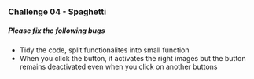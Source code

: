 ### Challenge 04 - Spaghetti

##### Please fix the following bugs

- Tidy the code, split functionalites into small function
- When you click the button, it activates the right images but the button remains deactivated even when you click on another buttons
